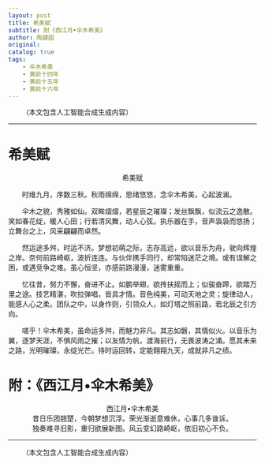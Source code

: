 ```yaml
---
layout: post
title: 希美赋
subtitle: 附《西江月•伞木希美》
author: 陶建国
original: 
catalog: true
tags:
    - 伞木希美
    - 黄前十四年
    - 黄前十五年
    - 黄前十六年
---
```


&emsp;&emsp;（本文包含人工智能合成生成内容）

* * *

# 希美赋

<center>希美赋</center>

&emsp;&emsp;时维九月，序数三秋。秋雨绵绵，思绪悠悠，念伞木希美，心起波澜。

&emsp;&emsp;伞木之貌，秀雅如仙。双眸熠熠，若星辰之璀璨；发丝飘飘，似流云之逸散。笑如春花绽，暖人心田；行若清风舞，动人心弦。执乐器在手，音声袅袅而悠扬；立舞台之上，风采翩翩而卓然。

&emsp;&emsp;然运途多舛，时运不济。梦想初萌之际，志存高远，欲以音乐为舟，驶向辉煌之岸。奈何前路崎岖，波折连连。与伙伴携手同行，却常陷迷茫之境。或有误解之困，或遇竞争之难。虽心恒坚，亦感前路漫漫，迷雾重重。

&emsp;&emsp;忆往昔，努力不懈，奋进不止。如鹏举翅，欲抟扶摇而上；似骏奋蹄，欲踏万里之途。技艺精湛，吹拉弹唱，皆具才情。音色纯美，可动天地之灵；旋律动人，能感人心之柔。团队之中，以身作则，引领众人，如灯塔之照前路，若北辰之引方向。

&emsp;&emsp;嗟乎！伞木希美，虽命运多舛，而魅力非凡。其志如磐，其情似火。以音乐为翼，逐梦天涯，不惧风雨之摧；以友情为帆，渡海前行，无畏波涛之涌。愿其未来之路，光明璀璨，永绽光芒。待时运回转，定能翱翔九天，成就非凡之绩。

# 附：《西江月•伞木希美》

<center>西江月•伞木希美</center>

<center>昔日乐团翘楚，今朝梦想沉浮。荣光渐逝意难休，心事几多谁诉。</center>

<center>独奏难寻旧影，重归欲展新图。风云变幻路崎岖，依旧初心不负。</center>

* * *

&emsp;&emsp;（本文包含人工智能合成生成内容）